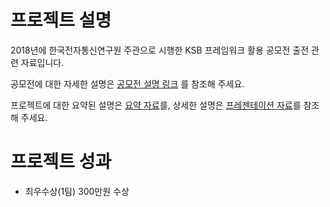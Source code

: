 # 프로젝트 설명
2018년에 한국전자통신연구원 주관으로 시행한 KSB 프레임워크 활용 공모전 출전 관련 자료입니다.

공모전에 대한 자세한 설명은 [공모전 설명 링크](https://www.kiot.or.kr/cms/read?PAGE=2&SC_WORD=ksb&SC_CATE=&CM_CODE=l0uuip&open_modal=&CA_IDX=22115&open_modal=) 를 참조해 주세요.

프로젝트에 대한 요약된 설명은 [요약 자료](./%EC%9A%94%EC%95%BD%20%EC%9E%90%EB%A3%8C.pdf)를, 상세한 설명은 [프레젠테이션 자료](%EC%83%81%EC%84%B8%20%EC%84%A4%EB%AA%85.pdf)를 참조해 주세요.

# 프로젝트 성과
 - 최우수상(1팀) 300만원 수상
